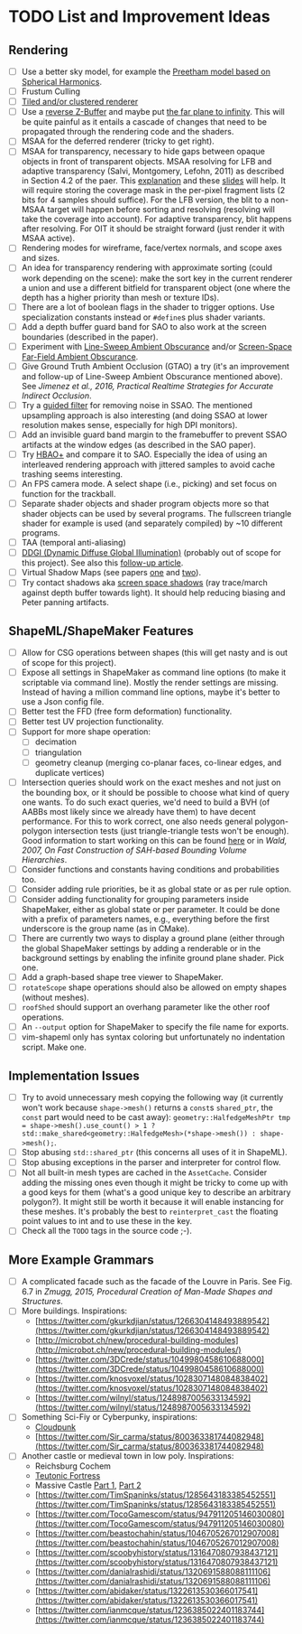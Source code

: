 # TODO List and Improvement Ideas

## Rendering

- [ ] Use a better sky model, for example the [Preetham model based on Spherical Harmonics](https://www.cg.tuwien.ac.at/research/publications/2008/Habel_08_SSH/).
- [ ] Frustum Culling
- [ ] [Tiled and/or clustered renderer](http://www.aortiz.me/2018/12/21/CG.html)
- [ ] Use a [reverse Z-Buffer](https://developer.nvidia.com/content/depth-precision-visualized) and maybe put [the far plane to infinity](http://dev.theomader.com/depth-precision/).
  This will be quite painful as it entails a cascade of changes that need to be propagated through the rendering code and the shaders.
- [ ] MSAA for the deferred renderer (tricky to get right).
- [ ] MSAA for transparency, necessary to hide gaps between opaque objects in front of transparent objects.
  MSAA resolving for LFB and adaptive transparency (Salvi, Montgomery, Lefohn, 2011) as described in Section 4.2 of the paer.
  This [explanation](https://stackoverflow.com/questions/16934695/order-independent-transparency-with-msaa) and these [slides](http://developer.amd.com/wordpress/media/2013/06/2041_final.pdf) will help.
  It will require storing the coverage mask in the per-pixel fragment lists (2 bits for 4 samples should suffice).
  For the LFB version, the blit to a non-MSAA target will happen before sorting and resolving (resolving will take the coverage into account).
  For adaptive transparency, blit happens after resolving.
  For OIT it should be straight forward (just render it with MSAA active).
- [ ] Rendering modes for wireframe, face/vertex normals, and scope axes and sizes.
- [ ] An idea for transparency rendering with approximate sorting (could work depending on the scene): make the sort key in the current renderer a union and use a different bitfield for transparent object (one where the depth has a higher priority than mesh or texture IDs).
- [ ] There are a lot of boolean flags in the shader to trigger options.
  Use specialization constants instead or `#define`s plus shader variants.
- [ ] Add a depth buffer guard band for SAO to also work at the screen boundaries (described in the paper).
- [ ] Experiment with [Line-Sweep Ambient Obscurance](http://wili.cc/research/lsao/) and/or [Screen-Space Far-Field Ambient Obscurance](http://wili.cc/research/ffao/).
- [ ] Give Ground Truth Ambient Occlusion (GTAO) a try (it's an improvement and follow-up of Line-Sweep Ambient Obscurance mentioned above).
  See *Jimenez et al., 2016, Practical Realtime Strategies for Accurate Indirect Occlusion*.
- [ ] Try a [guided filter](https://bartwronski.com/2019/09/22/local-linear-models-guided-filter/) for removing noise in SSAO.
  The mentioned upsampling approach is also interesting (and doing SSAO at lower resolution makes sense, especially for high DPI monitors).
- [ ] Add an invisible guard band margin to the framebuffer to prevent SSAO artifacts at the window edges (as described in the SAO paper).
- [ ] Try [HBAO+](https://www.geforce.co.uk/hardware/technology/hbao-plus/technology) and compare it to SAO.
  Especially the idea of using an interleaved rendering approach with jittered samples to avoid cache trashing seems interesting.
- [ ] An FPS camera mode.
  A select shape (i.e., picking) and set focus on function for the trackball.
- [ ] Separate shader objects and shader program objects more so that shader objects can be used by several programs.
  The fullscreen triangle shader for example is used (and separately compiled) by ~10 different programs.
- [ ] TAA (temporal anti-aliasing)
- [ ] [DDGI (Dynamic Diffuse Global Illumination)](https://morgan3d.github.io/articles/2019-04-01-ddgi/) (probably out of scope for this project).
  See also this [follow-up article](https://arxiv.org/abs/2009.10796).
- [ ] Virtual Shadow Maps (see papers [one](https://efficientshading.com/2014/01/01/efficient-virtual-shadow-maps-for-many-lights/) and [two](https://efficientshading.com/2015/06/01/more-efficient-virtual-shadow-maps-for-many-lights/)).
- [ ] Try contact shadows aka [screen space shadows](https://panoskarabelas.com/posts/screen_space_shadows/) (ray trace/march against depth buffer towards light).
  It should help reducing biasing and Peter panning artifacts.

## ShapeML/ShapeMaker Features

- [ ] Allow for CSG operations between shapes (this will get nasty and is out of scope for this project).
- [ ] Expose all settings in ShapeMaker as command line options (to make it scriptable via command line).
  Mostly the render settings are missing.
  Instead of having a million command line options, maybe it's better to use a Json config file.
- [ ] Better test the FFD (free form deformation) functionality.
- [ ] Better test UV projection functionality.
- [ ] Support for more shape operation:
  - [ ] decimation
  - [ ] triangulation
  - [ ] geometry cleanup (merging co-planar faces, co-linear edges, and duplicate vertices)
- [ ] Intersection queries should work on the exact meshes and not just on the bounding box, or it should be possible to choose what kind of query one wants.
  To do such exact queries, we'd need to build a BVH (of AABBs most likely since we already have them) to have decent performance.
  For this to work correct, one also needs general polygon-polygon intersection tests (just triangle-triangle tests won't be enough).
  Good information to start working on this can be found [here](https://stackoverflow.com/questions/4632951/kdtree-splitting) or in *Wald, 2007, On Fast Construction of SAH-based Bounding Volume Hierarchies*.
- [ ] Consider functions and constants having conditions and probabilities too.
- [ ] Consider adding rule priorities, be it as global state or as per rule option.
- [ ] Consider adding functionality for grouping parameters inside ShapeMaker, either as global state or per parameter.
  It could be done with a prefix of parameters names, e.g., everything before the first underscore is the group name (as in CMake).
- [ ] There are currently two ways to display a ground plane (either through the global ShapeMaker settings by adding a renderable or in the background settings by enabling the infinite ground plane shader.
  Pick one.
- [ ] Add a graph-based shape tree viewer to ShapeMaker.
- [ ] `rotateScope` shape operations should also be allowed on empty shapes (without meshes).
- [ ] `roofShed` should support an overhang parameter like the other roof operations.
- [ ] An `--output` option for ShapeMaker to specify the file name for exports.
- [ ] vim-shapeml only has syntax coloring but unfortunately no indentation script. Make one.

## Implementation Issues

- [ ] Try to avoid unnecessary mesh copying the following way (it currently won't work because `shape->mesh()` returns a `const`s `shared_ptr`, the `const` part would need to be cast away): `geometry::HalfedgeMeshPtr tmp = shape->mesh().use_count() > 1 ? std::make_shared<geometry::HalfedgeMesh>(*shape->mesh()) : shape->mesh();`.
- [ ] Stop abusing `std::shared_ptr` (this concerns all uses of it in ShapeML).
- [ ] Stop abusing exceptions in the parser and interpreter for control flow.
- [ ] Not all built-in mesh types are cached in the `AssetCache`.
  Consider adding the missing ones even though it might be tricky to come up with a good keys for them (what's a good unique key to describe an arbitrary polygon?).
  It might still be worth it because it will enable instancing for these meshes.
  It's probably the best to `reinterpret_cast` the floating point values to int and to use these in the key.
- [ ] Check all the `TODO` tags in the source code ;-).

## More Example Grammars
- [ ] A complicated facade such as the facade of the Louvre in Paris. See Fig. 6.7 in *Zmugg, 2015, Procedural Creation of Man-Made Shapes and Structures*.
- [ ] More buildings. Inspirations:
  - [https://twitter.com/gkurkdjian/status/1266304148493889542](https://twitter.com/gkurkdjian/status/1266304148493889542)
  - [http://microbot.ch/new/procedural-building-modules](http://microbot.ch/new/procedural-building-modules/)
  - [https://twitter.com/3DCrede/status/1049980458610688000](https://twitter.com/3DCrede/status/1049980458610688000)
  - [https://twitter.com/knosvoxel/status/1028307148084838402](https://twitter.com/knosvoxel/status/1028307148084838402)
  - [https://twitter.com/wilnyl/status/1248987005633134592](https://twitter.com/wilnyl/status/1248987005633134592)
- [ ] Something Sci-Fiy or Cyberpunky, inspirations:
  - [Cloudpunk](https://store.steampowered.com/app/746850/Cloudpunk/)
  - [https://twitter.com/Sir_carma/status/800363381744082948](https://twitter.com/Sir_carma/status/800363381744082948)
- [ ] Another castle or medieval town in low poly. Inspirations:
  - Reichsburg Cochem
  - [Teutonic Fortress](https://3dwarehouse.sketchup.com/model/ed35cc663b28ebcf767b959cddc3d22e/Large-Teutonic-Fortress)
  - Massive Castle [Part 1](https://3dwarehouse.sketchup.com/model/966cba532acb655b96aa5dc23c036c/Massive-castle-part-I), [Part 2](https://3dwarehouse.sketchup.com/model/9b023d201c425ad4b96aa5dc23c036c/Massive-Castle-part-II)
  - [https://twitter.com/TimSpaninks/status/1285643183385452551](https://twitter.com/TimSpaninks/status/1285643183385452551)
  - [https://twitter.com/TocoGamescom/status/947911205146030080](https://twitter.com/TocoGamescom/status/947911205146030080)
  - [https://twitter.com/beastochahin/status/1046705267012907008](https://twitter.com/beastochahin/status/1046705267012907008)
  - [https://twitter.com/scoobyhistory/status/1316470807938437121](https://twitter.com/scoobyhistory/status/1316470807938437121)
  - [https://twitter.com/danialrashidi/status/1320691588088111106](https://twitter.com/danialrashidi/status/1320691588088111106)
  - [https://twitter.com/abidaker/status/1322613530366017541](https://twitter.com/abidaker/status/1322613530366017541)
  - [https://twitter.com/ianmcque/status/1236385022401183744](https://twitter.com/ianmcque/status/1236385022401183744)

